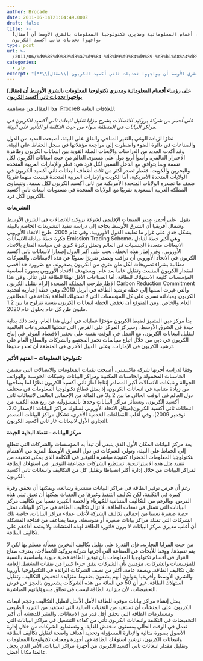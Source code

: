 ```yaml
---
author: Brocade
date: 2011-06-14T21:04:49.000Z
draft: false
title: >-
  [مقال] على رؤساء أقسام المعلوماتية ومديري تكنولوجيا المعلومات بالشرق الأوسط أن
  يواجهوا تحديات ثاني أكسيد الكربون
type: post
url: >-
  /2011/06/%d9%85%d9%82%d8%a7%d9%84-%d8%b9%d9%84%d9%89-%d8%b1%d8%a4%d8%b3%d8%a7%d8%a1-%d8%a3%d9%82%d8%b3%d8%a7%d9%85-%d8%a7%d9%84%d9%85%d8%b9%d9%84%d9%88%d9%85%d8%a7%d8%aa%d9%8a%d8%a9-%d9%88%d9%85%d8%af%d9%8a/
categories:
  - عام
excerpt: "[**\\[مقال\\] على رؤساء أقسام المعلوماتية ومديري تكنولوجيا المعلومات بالشرق الأوسط أن يواجهوا تحديات ثاني أكسيد الكربون**](https://www.it-scoop.com/2011/06/%D9%85%D9%82%D8%A7%D9%84-%D8%B9%D9%84%D9%89-%D8%B1%D8%A4%D8%B3%D8%A7%D8%A1-%D8%A3%D9%82%D8%B3%D8%A7%D9%85-%D8%A7%D9%84%D9%85%D8%B9%D9%84%D9%88%D9%85%D8%A7%D8%AA%D9%8A%D8%A9-%D9%88%D9%85%D8%AF%D9%8A)\n\nهذا المقال من مساهمة\_ [Procre8](http://www.procre8.biz/) للعلاقات العامة.\n\n*علي أحمر من شركة بروكيد للاتصالات يشرح مزايا تقليل انبعاث ثاني أكسيد الكربون في مراكز البيانات في المنطقة سواء"
---
```

[**\[مقال\] على رؤساء أقسام المعلوماتية ومديري تكنولوجيا المعلومات بالشرق الأوسط أن يواجهوا تحديات ثاني أكسيد الكربون**](https://www.it-scoop.com/2011/06/%D9%85%D9%82%D8%A7%D9%84-%D8%B9%D9%84%D9%89-%D8%B1%D8%A4%D8%B3%D8%A7%D8%A1-%D8%A3%D9%82%D8%B3%D8%A7%D9%85-%D8%A7%D9%84%D9%85%D8%B9%D9%84%D9%88%D9%85%D8%A7%D8%AA%D9%8A%D8%A9-%D9%88%D9%85%D8%AF%D9%8A)

هذا المقال من مساهمة  [Procre8](http://www.procre8.biz/) للعلاقات العامة.

*علي أحمر من شركة بروكيد للاتصالات يشرح مزايا تقليل انبعاث ثاني أكسيد الكربون في مراكز البيانات في المنطقة سواء من حيث التكلفة أو التأثير على البيئة.*

نظرًا لزيادة الوعي بالتغير المناخي والقلق على البيئة، أصبحت العديد من الدول والصناعات في دائرة الضوء واضطرت إلى مراجعة مؤهلاتها في سجل الحفاظ على البيئة. وقد أكدت العديد من الدراسات والأبحاث الصلة القوية بين انبعاثات الكربون وظاهرة الاحترار العالمي. وأسوأ أربع دول على مستوى العالم من حيث انبعاثات الكربون لكل نسمة وبما يتوافق مع الدخل النسبي لكل فرد هي: قطر والإمارات العربية المتحدة والبحرين والكويت. فقطر تصدر أكثر من ثلاث أضعاف انبعاثات ثاني أكسيد الكربون في الولايات المتحدة الأمريكية، أما الكويت والإمارات العربية المتحدة فينبعث منهما تقريبًا ضعف ما تصدره الولايات المتحدة الأمريكية من ثاني أكسيد الكربون لكل نسمة، وتتساوى المملكة العربية السعودية تقريبًا مع الولايات المتحدة في مستويات انبعاث ثاني أكسيد الكربون لكل فرد.

**التشريعات**

يقول  علي أحمر، مدير المبيعات الإقليمي لشركة بروكيد للاتصالات في الشرق الأوسط وشمال أفريقيا أن الشرق الأوسط بحاجة إلى دراسة تنفيذ التشريعات الخاصة بالبيئة بشكل جدي على غرار ما تطبقه الدول الأوروبية. وفي عام 2005، طرح الاتحاد الأوروبي فكرة خطة مبادلة الانبعاثات Emission Trading Scheme، وهي أكبر خطة لتبادل الانبعاثات متعددة الجنسيات في العالم وتمثل ركيزة كبرى في سياسة المناخ بالاتحاد الأوروبي. وفي إطار هذه الخطة، يجب على أكبر الدول إصدارا لانبعاثات ثاني أكسيد الكربون في الاتحاد الأوروبي أن تراقب وتصدر تقريرًا سنويًا عن هذه الانبعاثات. والشركات مطالبة بشراء تصريحات لكل طن متري من الكربون يصدرونه، مع ضرورة حد أقصى لمقدار الكربون المنبعث وتقليل عاما بعد عام. ويستهدف الاتحاد الأوروبي بصورة أساسية المؤسسات كثيفة الاستهلاك للطاقة، أما الصناعات الأقل نهمًا للطاقة فلن تتأثر. وفي هذا الإطارطرحت المملكة المتحدة إلزام تقليل الكربون Carbon Reduction Commitment والتي غيرت اسمها إلى خطة ترشيد الطاقة في أبريل 2010، وهي خطة إجبارية لتحديد الكربون ومبادلته تسري على كل المؤسسات التي لا تستهلك الطاقة بكثافة في القطاعين العام والخاص. ومن المتوقع أن تخفض الخطة انبعاثات الكربون بنسبة تتراوح ما بين 1.2 مليون طن كل عام بحلول عام 2020.

بدأ مركز دبي المتميز لضبط الكربون مؤخرًا عملياته في أبريل هذا العام، وتعد ذلك بداية جيدة في الشرق الأوسط، وسيركز المركز على الفرص التي تنشئها المشروعات العالمية لتقليل انبعاثات الكربون، مع العمل في الوقت نفسه على تحفيز الاقتصاد الموفر في إنتاج الكربون في دبي من خلال اتباع سياسات تحفز المجتمع والشركات والقطاع العام على ترشيد الكربون في الإمارات. وعلى  الدول الأخرى في المنطقة أن تحذو حذوها.

**تكنولوجيا المعلومات – المتهم الأكبر**

وفقا لدراسة أجرتها شركة ماكينسي، أصبحت تقنيات المعلومات والاتصالات التي تتضمن الحاسبات المحمولة والحاسبات المكتبية ومراكز البيانات وشبكات الحوسبة والهواتف الجوالة وشبكات الاتصالات أكبر المصادر إنتاجا لغاز ثاني أكسيد الكربون نظرًا لما يصاحبها من زيادة متنامية في انبعاثات الكربون، إذ يمثل قطاع تكنولوجيا المعلومات في مختلف دول العالم في الوقت الحالي ما بين 2 و3 في المائة من الإجمالي العالمي لانبعاثات ثاني أكسيد الكربون، وتستأثر مراكز البيانات وحدها بالمسؤولية عن ربع هذه الكمية من انبعاثات ثاني أكسيد الكربون(ميثاق الاتحاد الأوروبي لسلوك مراكز البيانات: الإصدار 2.0، نوفمبر 2009). وفي أغلب القطاعات الخدمية الأخرى، تشكل مراكز البيانات المصدر التجاري الأول لانبعاثات غاز ثاني أكسيد الكربون.

**مركز البيانات – نقطة البداية الجيدة**

يعد مركز البيانات المكان الأول الذي ينبغي أن تبدأ به المؤسسات والشركات التي تتطلع إلى الحفاظ على البيئة، وتولي الشركات في دول الشرق الأوسط المزيد من الاهتمام بتكنولوجيا المعلومات الخضراء كنتيجة مباشرة للتوفير في التكلفة الذي يمكن تحقيقه من تنفيذ مثل هذه الاستراتيجية. تستطيع الشركات مضاعفة التوفير  في استهلاك الطاقة لمراكز البيانات من خلال إدارة أكثر انضباطا وتقليل كل من التكاليف وانبعاثات ثاني أكسيد الكربون.

رغم أن فرص توفير الطاقة في مراكز البيانات منتشرة وشائعة، ويمكنها أن تحقق وفرة كبيرة في التكلفة، لكن تكاليف التنفيذ وغيرها من العقبات يمكنها أن تعيق تبني هذه الفرص. وبالرغم من التكاليف المتنامية للكهرباء والحصة الكبيرة نسبيا من تكاليف مركز البيانات التي تتمثل في نفقات الطاقة، لا تزال تكاليف الطاقة في مراكز البيانات تمثل حصة صغيرة نسبيا من إجمالي تكاليف الشركة لأغلب عملاء مراكز البيانات، خاصة تلك الشركات التي تملك مراكز بيانات صغيرة أو متوسطة. ومما يضاعف من فداحة المشكلة أن أغلب مديري مركز البيانات لا يرون فاتورة الطاقة لهذه المنشآت ولا يعتمد أداءهم على تكاليف الطاقة.

من حيث المزايا التجارية، فإن القدرة على تقليل تكاليف التخزين مسألة مسلم بها لكن لا يتم تنفيذها. ووفقا للأبحاث عن الصناعة التي أجرتها شركة بروكيد للاتصالات، يعترف صناع القرار في أقسام تكنولوجيا المعلومات بأن توفير الطاقة قضية حيوية وأساسية بالنسبة للمؤسسات والشركات، مؤمنين بأن الشركات تنفق جزءا كبيرا من نفقات التشغيل العامة على تكاليف الطاقة. وبصفة عامة، أكثر من نصف الشركات الرائدة في التكنولوجيا بأوروبا والشرق الأوسط وأفريقيا يقولون أنهم يشعون بضغوط متزايدة لتخفيض التكاليف وتقليل استهلاك الطاقة. غير أن 50 في المائة من هذه الشركات يشعرون بالعجز عن فرض التخفيضات، لأن ميزانية الطاقة ليست في نطاق مسوؤلياتهم المباشرة.

يمثل إنشاء مراكز بيانات موفرة للطاقة الأمل الأمثل لتقليل التكاليف وحجم انبعاث الكربون. على المنشآت أن تستفيد من التقنيات الحالية التي تستفيد من التبريد الطبيعي ومستلزمات الطاقة التي تحقق أقل قدر من الانبعاثات. والمثير للدهشة أن أكبر التخفيضات في التكلفة وانبعاثات الكربون تأتي من كفاءة التشغيل في مراكز البيانات التي تعمل في الوقت الحالي بمستوى منخفض للغاية. و وتستطيع الشركات من خلال إدارة الأصول بصورة مثالية والإدارة المسؤولة وتحديد أهداف واضحة لتقليل تكاليف الطاقة وانبعاثات الكربون، ترشيد استهلاك الطاقة في أجهزة ومعدات تكنولوجيا المعلومات وتقليل مقدار انبعاثات ثاني أكسيد الكربون من أجهزة مراكز البيانات، الأمر الذي يجعل عالمنا مكانا أفضل.
